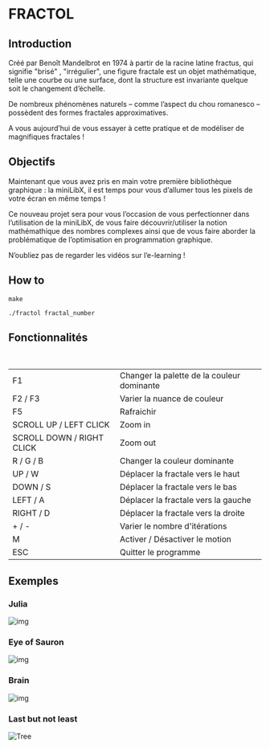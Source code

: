 # FRACTOL

## Introduction

  Créé par Benoît Mandelbrot en 1974 à partir de la racine latine fractus, qui signifie "brisé" , "irrégulier", une figure fractale est un objet mathématique, telle une courbe ou une surface, dont la structure est invariante quelque soit le changement d’échelle.

  De nombreux phénomènes naturels – comme l’aspect du chou romanesco – possèdent des formes fractales approximatives. 
  
  A vous aujourd’hui de vous essayer à cette pratique et de modéliser de magnifiques
fractales !

## Objectifs

  Maintenant que vous avez pris en main votre première bibliothèque graphique : la miniLibX, il est temps pour vous d’allumer tous les pixels de votre écran en même temps !

  Ce nouveau projet sera pour vous l’occasion de vous perfectionner dans l’utilisation de la miniLibX, de vous faire découvrir/utiliser la notion mathémathique des nombres complexes ainsi que de vous faire aborder la problématique de l’optimisation en programmation graphique.

  N’oubliez pas de regarder les vidéos sur l’e-learning !

## How to

```
make
```

```
./fractol fractal_number
```

## Fonctionnalités

 <table>
   <tr>
       <td>F1</td>
       <td>Changer la palette de la couleur dominante</td>
   </tr>
   <tr>
       <td>F2 / F3</td>
       <td>Varier la nuance de couleur</td>
   </tr>
   <tr>
       <td>F5</td>
       <td>Rafraichir</td>
   </tr>
   <tr>
       <td>SCROLL UP / LEFT CLICK</td>
       <td>Zoom in</td>
   </tr>
   <tr>
       <td>SCROLL DOWN / RIGHT CLICK</td>
       <td>Zoom out</td>
   </tr>
   <tr>
       <td>R / G / B</td>
       <td>Changer la couleur dominante</td>
   </tr>
   <tr>
       <td>UP / W</td>
       <td>Déplacer la fractale vers le haut</td>
   </tr>
   <tr>
       <td>DOWN / S</td>
       <td>Déplacer la fractale vers le bas</td>
   </tr>
   <tr>
       <td>LEFT / A</td>
       <td>Déplacer la fractale vers la gauche</td>
   </tr>
   <tr>
       <td>RIGHT / D</td>
       <td>Déplacer la fractale vers la droite</td>
   </tr>
   <tr>
       <td>+ / -</td>
       <td>Varier le nombre d'itérations</td>
   </tr>
   <tr>
       <td>M</td>
       <td>Activer / Désactiver le motion</td>
   </tr>
   <tr>
       <td>ESC</td>
       <td>Quitter le programme</td>
   </tr>
</table>

## Exemples

### Julia
![img](https://i.imgur.com/Ew9T7E8.png)

### Eye of Sauron
![img](https://i.imgur.com/T1DFXSC.png)

### Brain
![img](https://i.imgur.com/R9wsc3b.png)

### Last but not least
![Tree](https://media.giphy.com/media/41L3emumHGjoD5RZPi/giphy.gif)
